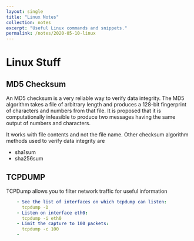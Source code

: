 ```yaml
---
layout: single
title: "Linux Notes"
collection: notes
excerpt: "Useful Linux commands and snippets."
permalink: /notes/2020-05-10-linux
---
```


# Linux Stuff

## MD5 Checksum

An MD5 checksum is a very reliable way to verify data integrity. The MD5 algorithm takes a file of arbitrary length and produces a 128-bit fingerprint of characters and numbers from that file. It is proposed that it is computationally infeasible to produce two messages having the same output of numbers and characters.

It works with file contents and not the file name.
Other checksum algorithm methods used to verify data integrity are
-   sha1sum
-   sha256sum

## TCPDUMP

TCPDump allows you to filter network traffic for useful information

```yml
    - See the list of interfaces on which tcpdump can listen:
      tcpdump -D
    - Listen on interface eth0:
      tcpdump -i eth0
    - Limit the capture to 100 packets:
      tcpdump -c 100
    - 
```
